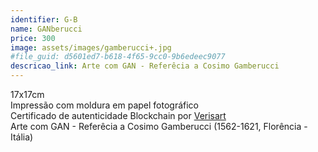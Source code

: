 ```yaml
---
identifier: G-B
name: GANberucci
price: 300
image: assets/images/gamberucci+.jpg
#file_guid: d5601ed7-b618-4f65-9cc0-9b6edeec9077
descricao_link: Arte com GAN - Referêcia a Cosimo Gamberucci
---
```

17x17cm<br>Impressão com moldura em papel fotográfico <br> Certificado de autenticidade Blockchain por <a href="https://verisart.com/"> Verisart</a><br> Arte com GAN - Referêcia a Cosimo Gamberucci (1562-1621, Florência - Itália)
